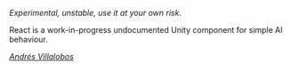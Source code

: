 *Experimental, unstable, use it at your own risk.*

React is a work-in-progress undocumented Unity component for simple AI
behaviour.


*[Andrés Villalobos](http://twitter.com/matnesis)*
